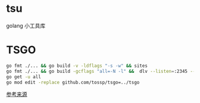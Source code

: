# tsu
golang 小工具库
# TSGO

```bash
go fmt ./... && go build -v -ldflags "-s -w" && sites
go fmt ./... && go build -gcflags "all=-N -l" &&  dlv --listen=:2345 --headless=true --api-version=2 exec ./sites.exe
go get -u all
go mod edit -replace github.com/tossp/tsgo=../tsgo
```

[参考来源](https://github.com/golang-standards/project-layout)